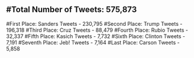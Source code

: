 #Total Number of Tweets: 575,873 
---
#First Place: Sanders Tweets - 230,795
#Second Place: Trump Tweets - 196,318
#Third Place: Cruz Tweets - 88,479
#Fourth Place: Rubio Tweets - 32,337
#Fifth Place: Kasich Tweets - 7,732
#Sixth Place: Clinton Tweets - 7,191
#Seventh Place: Jeb! Tweets - 7,164
#Last Place: Carson Tweets - 5,858
